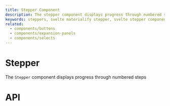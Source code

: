 ```yaml
---
title: Stepper Component
description: The stepper component displays progress through numbered steps
keywords: steppers, svelte materialify stepper, svelte stepper component
related:
  - components/buttons
  - components/expansion-panels
  - components/selects
---
```


# Stepper

The `Stepper` component displays progress through numbered steps

# API 
